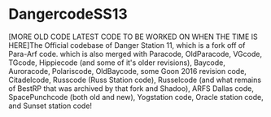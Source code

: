 # DangercodeSS13
[MORE OLD CODE LATEST CODE TO BE WORKED ON WHEN THE TIME IS HERE]The Official codebase of Danger Station 11, which is a fork off of Para-Arf code. which is also merged with Paracode, OldParacode, VGcode, TGcode, Hippiecode (and some of it's older revisions), Baycode, Auroracode, Polariscode, OldBaycode, some Goon 2016 revision code, Citadelcode, Russcode (Russ Station code), Russelcode (and what remains of BestRP that was archived by that fork and Shadoo), ARFS Dallas code, SpacePunchcode (both old and new), Yogstation code, Oracle station code, and Sunset station code!

